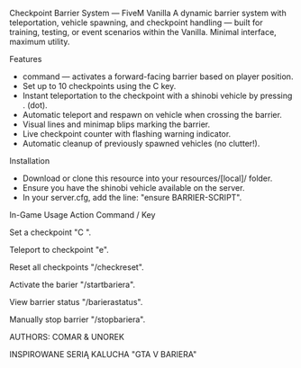  Checkpoint Barrier System — FiveM Vanilla
A dynamic barrier system with teleportation, vehicle spawning, and checkpoint handling — built for training, testing, or event scenarios within the Vanilla. Minimal interface, maximum utility.

 Features
- command — activates a forward-facing barrier based on player position.
- Set up to 10 checkpoints using the C key.
- Instant teleportation to the checkpoint with a shinobi vehicle by pressing . (dot).
- Automatic teleport and respawn on vehicle when crossing the barrier.
- Visual lines and minimap blips marking the barrier.
- Live checkpoint counter with flashing warning indicator.
- Automatic cleanup of previously spawned vehicles (no clutter!).

 Installation
- Download or clone this resource into your resources/[local]/ folder.
- Ensure you have the shinobi vehicle available on the server.
- In your server.cfg, add the line: "ensure BARRIER-SCRIPT".

In-Game Usage
 Action  Command / Key 

 Set a checkpoint  "C ".
 
 Teleport to checkpoint  "e".

 Reset all checkpoints  "/checkreset".
 
 Activate the barier  "/startbariera".
 
 View barrier status  "/barierastatus".
 
 Manually stop barrier  "/stopbariera".

 AUTHORS: COMAR & UNOREK
 
 INSPIROWANE SERIĄ KALUCHA "GTA V BARIERA"




